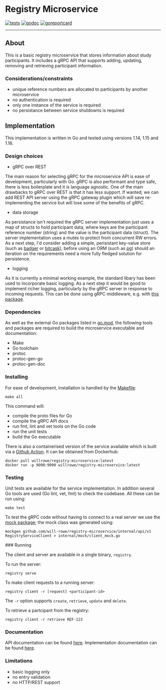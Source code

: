 # Registry Microservice
[![tests](https://github.com/will-rowe/registry-microservice/actions/workflows/tests.yml/badge.svg)](https://github.com/will-rowe/registry-microservice/actions/workflows/tests.yml)
[![godoc](https://godoc.org/github.com/will-rowe/registry-microservice?status.svg)](https://godoc.org/github.com/will-rowe/registry-microservice)
[![goreportcard](https://goreportcard.com/badge/github.com/will-rowe/registry-microservice)](https://goreportcard.com/report/github.com/will-rowe/registry-microservice)

***

## About

This is a basic registry microservice that stores information about study participants. It includes a gRPC API that supports adding, updating, removing and retrieving participant information.

### Considerations/constraints

* unique reference numbers are allocated to participants by another microservice
* no authentication is required
* only one instance of the service is required
* no persistance between service shutdowns is required

## Implementation

This implementation is written in Go and tested using versions 1.14, 1.15 and 1.16.

### Design choices

* gRPC over REST

The main reason for selecting gRPC for the microservice API is ease of development, particularly with Go. gRPC is also performant and type safe, there is less boilerplate and it is language agnostic. One of the main drawbacks to gRPC over REST is that it has less support. If wanted, we can add REST API server using the gRPC gateway plugin which will save re-implementing the service but will lose some of the benefits of gRPC.

* data storage

As persistance isn't required the gRPC server implementation just uses a map of structs to hold participant data, where keys are the participant reference number (string) and the value is the participant data (struct). The server implementation uses a mutex to protect from concurrent RW errors. As a next step, I'd consider adding a simple, perisistant key-value store (such as [badger](https://github.com/dgraph-io/badger) or [bitcask](https://github.com/prologic/bitcask)), before using an ORM (such as [pg](https://github.com/go-pg/pg)) should an iteration on the requirements need a more fully fledged solution for persistence.

* logging

As it is currently a minimal working example, the standard libary has been used to incorporate basic logging. As a next step it would be good to implement richer logging, particularly by the gRPC server in response to incoming requests. This can be done using gRPC middleware, e.g. with [this package](https://github.com/grpc-ecosystem/go-grpc-middleware).

### Dependencies

As well as the external Go packages listed in [go.mod](./go.mod), the following tools and packages are required to build the microservice executable and documentation:

* Make
* Go toolchain
* protoc
* protoc-gen-go
* protoc-gen-doc

### Installing

For ease of development, installation is handled by the [Makefile](Makefile):

```
make all
```

This command will:
* compile the proto files for Go
* compile the gRPC API docs
* run fmt, lint and vet tools on the Go code
* run the unit tests
* build the Go executable

There is also a containerised version of the service available which is built via a [Github Action](.github/workflows/docker.yml). It can be obtained from Dockerhub:

```
docker pull willrowe/registry-microservice:latest
docker run -p 9090:9090 willrowe/registry-microservice:latest
```

### Testing

Unit tests are available for the service implementation. In addition several Go tools are used (Go lint, vet, fmt) to check the codebase. All these can be run using:

```
make test
```

To test the gRPC code without having to connect to a real server we use the [mock package](https://github.com/golang/mock); the mock class was generated using:

```
mockgen github.com/will-rowe/registry-microservice/internal/api/v1 RegistryServiceClient > internal/mock/client_mock.go
```

### Running

The client and server are available in a single binary, `registry`.

To run the server:

```
registry serve
```

To make client requests to a running server:

```
registry client -r [request] <participant-id>
```

The `-r` option supports `create`, `retrieve`, `update` and `delete`.

To retrieve a partcipant from the registry:

```
registry client -r retrieve REF-123
```

### Documentation

API documentation can be found [here](api/docs/v1/registryService.md). Implementation documentation can be found [here](https://godoc.org/github.com/will-rowe/registry-microservice).

### Limitations

* basic logging only
* no entry validation
* no HTTP/REST support